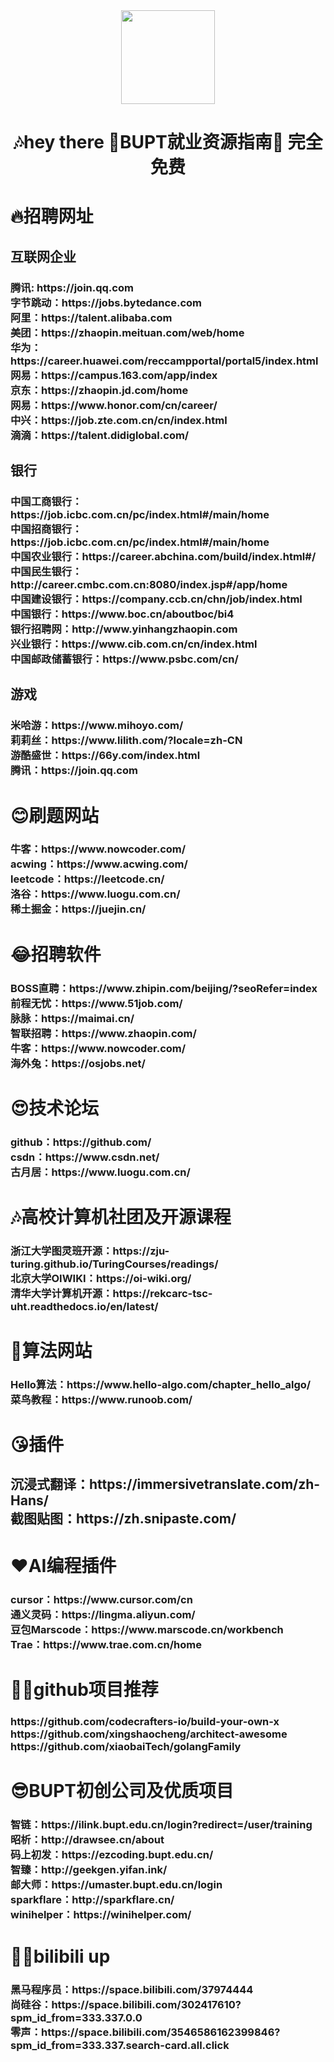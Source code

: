 <div align="center">
  <img height="150" src="https://media.giphy.com/media/M9gbBd9nbDrOTu1Mqx/giphy.gif"  />
</div>

###

<h1 align="center">🎶hey there 👋BUPT就业资源指南🙌 完全免费</h1>

###

<h1 align="left">🔥招聘网址 </h1>

###

<h2 align="left">互联网企业</h2>

###

<h3 align="left">腾讯:                        https://join.qq.com<br>字节跳动：https://jobs.bytedance.com<br>阿里：https://talent.alibaba.com<br>美团：https://zhaopin.meituan.com/web/home<br>华为：https://career.huawei.com/reccampportal/portal5/index.html<br>网易：https://campus.163.com/app/index<br>京东：https://zhaopin.jd.com/home<br>网易：https://www.honor.com/cn/career/<br>中兴：https://job.zte.com.cn/cn/index.html<br>滴滴：https://talent.didiglobal.com/</h3>

###

<h2 align="left">银行</h2>

###

<h3 align="left">中国工商银行：https://job.icbc.com.cn/pc/index.html#/main/home<br>中国招商银行：https://job.icbc.com.cn/pc/index.html#/main/home<br>中国农业银行：https://career.abchina.com/build/index.html#/<br>中国民生银行：http://career.cmbc.com.cn:8080/index.jsp#/app/home<br>中国建设银行：https://company.ccb.cn/chn/job/index.html<br>中国银行：https://www.boc.cn/aboutboc/bi4<br>银行招聘网：http://www.yinhangzhaopin.com<br>兴业银行：https://www.cib.com.cn/cn/index.html<br>中国邮政储蓄银行：https://www.psbc.com/cn/</h3>

###

<h2 align="left">游戏</h2>

###

<h3 align="left">米哈游：https://www.mihoyo.com/<br>莉莉丝：https://www.lilith.com/?locale=zh-CN<br>游酷盛世：https://66y.com/index.html<br>腾讯：https://join.qq.com</h3>

###

<h1 align="left">😊刷题网站</h1>

###

<h3 align="left">牛客：https://www.nowcoder.com/<br>acwing：https://www.acwing.com/<br>leetcode：https://leetcode.cn/<br>洛谷：https://www.luogu.com.cn/<br>稀土掘金：https://juejin.cn/</h3>

###

<h1 align="left">😂招聘软件</h1>

###

<h3 align="left">BOSS直聘：https://www.zhipin.com/beijing/?seoRefer=index<br>前程无忧：https://www.51job.com/<br>脉脉：https://maimai.cn/<br>智联招聘：https://www.zhaopin.com/<br>牛客：https://www.nowcoder.com/<br>海外兔：https://osjobs.net/</h3>

###

<h1 align="left">😍技术论坛</h1>

###

<h3 align="left">github：https://github.com/<br>csdn：https://www.csdn.net/<br>古月居：https://www.luogu.com.cn/</h3>

###

<h1 align="left">🎶高校计算机社团及开源课程</h1>

###

<h3 align="left">浙江大学图灵班开源：https://zju-turing.github.io/TuringCourses/readings/<br>北京大学OIWIKI：https://oi-wiki.org/<br>清华大学计算机开源：https://rekcarc-tsc-uht.readthedocs.io/en/latest/</h3>

###

<h1 align="left">🙌算法网站</h1>

###

<h3 align="left">Hello算法：https://www.hello-algo.com/chapter_hello_algo/<br>菜鸟教程：https://www.runoob.com/</h3>

###

<h1 align="left">😘插件</h1>

###

<h2 align="left">沉浸式翻译：https://immersivetranslate.com/zh-Hans/<br>截图贴图：https://zh.snipaste.com/</h2>

###

<h1 align="left">❤️AI编程插件</h1>

###

<h3 align="left">cursor：https://www.cursor.com/cn<br>通义灵码：https://lingma.aliyun.com/<br>豆包Marscode：https://www.marscode.cn/workbench<br>Trae：https://www.trae.com.cn/home</h3>

###

<h1 align="left">🤷‍♀️github项目推荐</h1>

###

<h3 align="left">https://github.com/codecrafters-io/build-your-own-x<br>https://github.com/xingshaocheng/architect-awesome<br>https://github.com/xiaobaiTech/golangFamily</h3>

###

<h1 align="left">😎BUPT初创公司及优质项目</h1>

###

<h3 align="left">智链：https://ilink.bupt.edu.cn/login?redirect=/user/training<br>昭析：http://drawsee.cn/about<br>码上初发：https://ezcoding.bupt.edu.cn/<br>智臻：http://geekgen.yifan.ink/<br>邮大师：https://umaster.bupt.edu.cn/login<br>sparkflare：http://sparkflare.cn/<br>winihelper：https://winihelper.com/</h3>



###

<h1 align="left">🤷‍♀️bilibili up</h1>

###

<h3 align="left">黑马程序员：https://space.bilibili.com/37974444<br>尚硅谷：https://space.bilibili.com/302417610?spm_id_from=333.337.0.0<br>零声：https://space.bilibili.com/3546586162399846?spm_id_from=333.337.search-card.all.click</h3>

###
